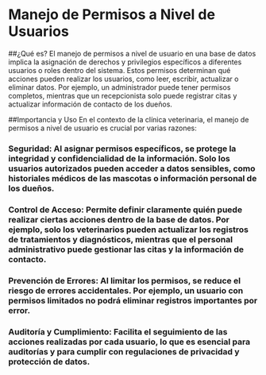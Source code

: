 # Manejo de Permisos a Nivel de Usuarios

##¿Qué es?
El manejo de permisos a nivel de usuario en una base de datos implica la asignación de derechos y privilegios específicos a diferentes usuarios o roles dentro del sistema. Estos permisos determinan qué acciones pueden realizar los usuarios, como leer, escribir, actualizar o eliminar datos. Por ejemplo, un administrador puede tener permisos completos, mientras que un recepcionista solo puede registrar citas y actualizar información de contacto de los dueños.

##Importancia y Uso
En el contexto de la clínica veterinaria, el manejo de permisos a nivel de usuario es crucial por varias razones:

### Seguridad: Al asignar permisos específicos, se protege la integridad y confidencialidad de la información. Solo los usuarios autorizados pueden acceder a datos sensibles, como historiales médicos de las mascotas o información personal de los dueños.

### Control de Acceso: Permite definir claramente quién puede realizar ciertas acciones dentro de la base de datos. Por ejemplo, solo los veterinarios pueden actualizar los registros de tratamientos y diagnósticos, mientras que el personal administrativo puede gestionar las citas y la información de contacto.

### Prevención de Errores: Al limitar los permisos, se reduce el riesgo de errores accidentales. Por ejemplo, un usuario con permisos limitados no podrá eliminar registros importantes por error.

### Auditoría y Cumplimiento: Facilita el seguimiento de las acciones realizadas por cada usuario, lo que es esencial para auditorías y para cumplir con regulaciones de privacidad y protección de datos.
